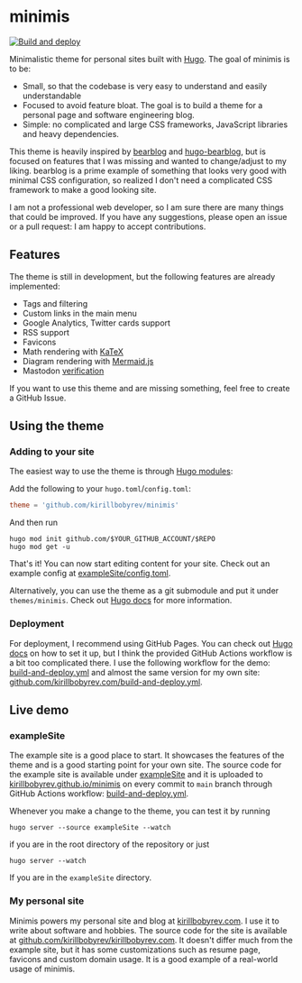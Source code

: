 # minimis

[![Build and deploy](https://github.com/kirillbobyrev/kirillbobyrev.com/actions/workflows/build-and-deploy.yml/badge.svg)](https://github.com/kirillbobyrev/kirillbobyrev.com/actions/workflows/build-and-deploy.yml)

Minimalistic theme for personal sites built with [Hugo](https://gohugo.io).
The goal of minimis is to be:

- Small, so that the codebase is very easy to understand and easily
  understandable
- Focused to avoid feature bloat. The goal is to build a theme for a personal
  page and software engineering blog.
- Simple: no complicated and large CSS frameworks, JavaScript libraries and
  heavy dependencies.

This theme is heavily inspired by [bearblog](https://bearblog.dev/) and
[hugo-bearblog](https://github.com/janraasch/hugo-bearblog), but is focused on
features that I was missing and wanted to change/adjust to my liking. bearblog
is a prime example of something that looks very good with minimal CSS
configuration, so realized I don't need a complicated CSS framework to make a
good looking site.

I am not a professional web developer, so I am sure there are many things that
could be improved. If you have any suggestions, please open an issue or a pull
request: I am happy to accept contributions.

## Features

The theme is still in development, but the following features are already
implemented:

- Tags and filtering
- Custom links in the main menu
- Google Analytics, Twitter cards support
- RSS support
- Favicons
- Math rendering with [KaTeX](https://katex.org/)
- Diagram rendering with [Mermaid.js](https://mermaid.js.org/)
- Mastodon [verification](https://joinmastodon.org/verification)

If you want to use this theme and are missing something, feel free to create a
GitHub Issue.

## Using the theme

### Adding to your site

The easiest way to use the theme is through [Hugo
modules](https://gohugo.io/hugo-modules/use-modules/):

Add the following to your `hugo.toml`/`config.toml`:

```toml
theme = 'github.com/kirillbobyrev/minimis'
```

And then run

```shell
hugo mod init github.com/$YOUR_GITHUB_ACCOUNT/$REPO
hugo mod get -u
```

That's it! You can now start editing content for your site. Check out an example
config at [exampleSite/config.toml](/exampleSite/config.toml).

Alternatively, you can use the theme as a git submodule and put it under
`themes/minimis`. Check out [Hugo
docs](https://gohugo.io/getting-started/quick-start/) for more information.

### Deployment

For deployment, I recommend using GitHub Pages. You can check out [Hugo
docs](https://gohugo.io/hosting-and-deployment/hosting-on-github/) on how to set
it up, but I think the provided GitHub Actions workflow is a bit too complicated
there. I use the following workflow for the demo:
[build-and-deploy.yml](/.github/workflows/build-and-deploy.yml) and almost the
same version for my own site:
[github.com/kirillbobyrev.com/build-and-deploy.yml](https://github.com/kirillbobyrev/kirillbobyrev.com/blob/main/.github/workflows/build-and-deploy.yml).

## Live demo

### exampleSite

The example site is a good place to start. It showcases the features of the
theme and is a good starting point for your own site. The source code for the
example site is available under [exampleSite](/exampleSite/) and it is uploaded
to [kirillbobyrev.github.io/minimis](https://kirillbobyrev.github.io/minimis) on
every commit to `main` branch through GitHub Actions workflow:
[build-and-deploy.yml](/.github/workflows/build-and-deploy.yml).

Whenever you make a change to the theme, you can test it by running

```shell
hugo server --source exampleSite --watch
```

if you are in the root directory of the repository or just

```shell
hugo server --watch
```

If you are in the `exampleSite` directory.

### My personal site

Minimis powers my personal site and blog at
[kirillbobyrev.com](https://kirillbobyrev.com). I use it to write about software
and hobbies. The source code for the site is available at
[github.com/kirillbobyrev/kirillbobyrev.com](https://github.com/kirillbobyrev/kirillbobyrev.com).
It doesn't differ much from the example site, but it has some customizations
such as resume page, favicons and custom domain usage. It is a good example of a
real-world usage of minimis.
